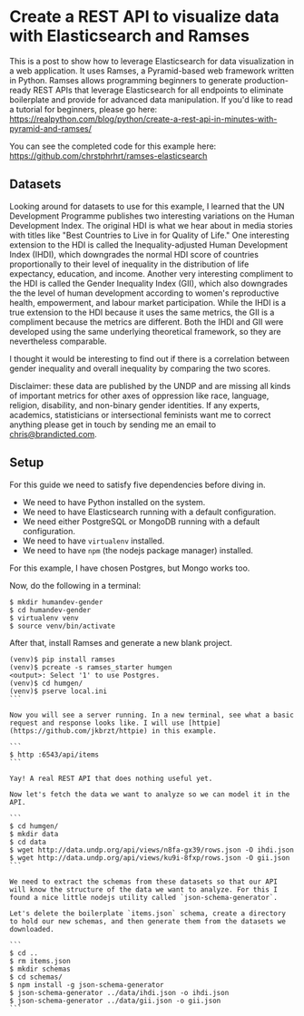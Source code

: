 # Create a REST API to visualize data with Elasticsearch and Ramses

This is a post to show how to leverage Elasticsearch for data visualization in a web application. It uses Ramses, a Pyramid-based web framework written in Python. Ramses allows programming beginners to generate production-ready REST APIs that leverage Elasticsearch for all endpoints to eliminate boilerplate and provide for advanced data manipulation. If you'd like to read a tutorial for beginners, please go here: https://realpython.com/blog/python/create-a-rest-api-in-minutes-with-pyramid-and-ramses/

You can see the completed code for this example here: https://github.com/chrstphrhrt/ramses-elasticsearch

## Datasets

Looking around for datasets to use for this example, I learned that the UN Development Programme publishes two interesting variations on the Human Development Index. The original HDI is what we hear about in media stories with titles like "Best Countries to Live in for Quality of Life." One interesting extension to the HDI is called the Inequality-adjusted Human Development Index (IHDI), which downgrades the normal HDI score of countries proportionally to their level of inequality in the distribution of life expectancy, education, and income. Another very interesting compliment to the HDI is called the Gender Inequality Index (GII), which also downgrades the the level of human development according to women's reproductive health, empowerment, and labour market participation. While the IHDI is a true extension to the HDI because it uses the same metrics, the GII is a compliment because the metrics are different. Both the IHDI and GII were developed using the same underlying theoretical framework, so they are nevertheless comparable.

I thought it would be interesting to find out if there is a correlation between gender inequality and overall inequality by comparing the two scores.

Disclaimer: these data are published by the UNDP and are missing all kinds of important metrics for other axes of oppression like race, language, religion, disability, and non-binary gender identities. If any experts, academics, statisticians or intersectional feminists want me to correct anything please get in touch by sending me an email to chris@brandicted.com.

## Setup

For this guide we need to satisfy five dependencies before diving in.

* We need to have Python installed on the system.
* We need to have Elasticsearch running with a default configuration.
* We need either PostgreSQL or MongoDB running with a default configuration.
* We need to have `virtualenv` installed.
* We need to have `npm` (the nodejs package manager) installed.

For this example, I have chosen Postgres, but Mongo works too.

Now, do the following in a terminal:

```
$ mkdir humandev-gender
$ cd humandev-gender
$ virtualenv venv
$ source venv/bin/activate
```

After that, install Ramses and generate a new blank project.

````
(venv)$ pip install ramses
(venv)$ pcreate -s ramses_starter humgen
<output>: Select '1' to use Postgres.
(venv)$ cd humgen/
(venv)$ pserve local.ini
```

Now you will see a server running. In a new terminal, see what a basic request and response looks like. I will use [httpie](https://github.com/jkbrzt/httpie) in this example.

```
$ http :6543/api/items
```

Yay! A real REST API that does nothing useful yet.

Now let's fetch the data we want to analyze so we can model it in the API.

```
$ cd humgen/
$ mkdir data
$ cd data
$ wget http://data.undp.org/api/views/n8fa-gx39/rows.json -O ihdi.json
$ wget http://data.undp.org/api/views/ku9i-8fxp/rows.json -O gii.json
```

We need to extract the schemas from these datasets so that our API will know the structure of the data we want to analyze. For this I found a nice little nodejs utility called `json-schema-generator`.

Let's delete the boilerplate `items.json` schema, create a directory to hold our new schemas, and then generate them from the datasets we downloaded.

```
$ cd ..
$ rm items.json
$ mkdir schemas
$ cd schemas/
$ npm install -g json-schema-generator
$ json-schema-generator ../data/ihdi.json -o ihdi.json
$ json-schema-generator ../data/gii.json -o gii.json
```
